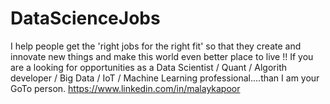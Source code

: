# DataScienceJobs
I help people get the 'right jobs for the right fit' so that they create and innovate new things and make this world even better place to live !!
If you are a looking for opportunities as a Data Scientist / Quant / Algorith developer / Big Data / IoT / Machine Learning professional....than I am your GoTo person.
https://www.linkedin.com/in/malaykapoor

